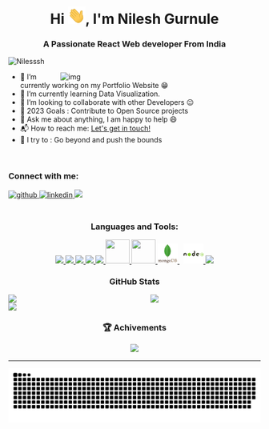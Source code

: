 
<h1 align="center">Hi <img src="https://raw.githubusercontent.com/ABSphreak/ABSphreak/master/gifs/Hi.gif" width="35" >, I'm Nilesh Gurnule</h1>
<h3 align="center">A Passionate React Web developer From India</h3>

<p align="left"> <img src="https://komarev.com/ghpvc/?username=nilesssh&label=Profile%20views&color=0e75b6&style=flat" alt="Nilesssh" /> </p>
<img src="https://cdn.dribbble.com/users/1292677/screenshots/6139167/media/fcf7fd0c619bb87706533079240915f3.gif" alt="img" align="right" width="400"/>
                  

- 🔭 I’m currently working on my Portfolio Website :grin:
- 🌱 I’m currently learning Data Visualization.
- 👯 I’m looking to collaborate with other Developers :wink:
- 🥅 2023 Goals : Contribute to Open Source projects
- 💬 Ask me about anything, I am happy to help :smile:
- 📬 How to reach me: <a href="https://www.linkedin.com/in/nileshgurnule/" target="blank">Let's get in touch!</a>
- 🧗 I try to : Go beyond and push the bounds
<br>


<h3 align="left">Connect with me:</h3> 
<div >
<a href="https://github.com/Nilesssh" target="_blank">
<img src=https://img.shields.io/badge/github-%2324292e.svg?&style=for-the-badge&logo=github&logoColor=white alt=github style="margin-bottom: 5px;" />
</a>
<a href="https://linkedin.com/in/nileshgurnule/" target="_blank">
<img src=https://img.shields.io/badge/linkedin-%231E77B5.svg?&style=for-the-badge&logo=linkedin&logoColor=white alt=linkedin style="margin-bottom: 5px;" />
</a>
   <img src="https://img.shields.io/badge/RESUME-8A2BE2" target='_blank'/>
</a>

</div>

<br>

<h3 align="center" >Languages and Tools:</h3>
<p align="center"> 
    <a href="https://developer.mozilla.org/en-US/docs/Web/JavaScript" target="_blank"> <img src="https://img.icons8.com/color/48/000000/javascript.png"/> </a> 
    <a href="https://www.w3.org/html/" target="_blank"> <img src="https://img.icons8.com/color/48/000000/html-5.png"/> </a> 
    <a href="https://www.w3schools.com/css/" target="_blank"> <img src="https://img.icons8.com/color/48/000000/css3.png"/> </a> 
    <a href="https://reactjs.org/" target="_blank"> <img src="https://img.icons8.com/color/48/000000/react-native.png"/> </a>
<!--   <a href="https://www.typescriptlang.org" target="_blank"> <img src="https://img.icons8.com/ios-filled/512/typescript.png"  width="48" height="48"/> </a> -->
   <a href="https://redux.js.org" target="_blank"> <img src="https://img.icons8.com/color/48/000000/redux.png"/> </a> 
   <a href="https://nextjs.org/" target="_blank"> <img src="https://camo.githubusercontent.com/f21f1fa29dfe5e1d0772b0efe2f43eca2f6dc14f2fede8d9cbef4a3a8210c91d/68747470733a2f2f6173736574732e76657263656c2e636f6d2f696d6167652f75706c6f61642f76313636323133303535392f6e6578746a732f49636f6e5f6c696768745f6261636b67726f756e642e706e67" width="48" height="48"/> </a> 
      <a href="https://chakra-ui.com" target="_blank"> <img src="https://img.icons8.com/color/512/chakra-ui.png" width="48" height="48"/> </a> 
<!--      <a href="https://mui.com/material-ui" target="_blank"> <img src="https://img.icons8.com/color/512/material-ui.png" width="48" height="48"/> </a>  -->
  <a href="https://www.mongodb.com/" target="_blank" rel="noreferrer"> <img src="https://raw.githubusercontent.com/devicons/devicon/master/icons/mongodb/mongodb-original-wordmark.svg" alt="mongodb" width="40" height="40"/> </a> &nbsp;
  <a href="https://nodejs.org" target="_blank" rel="noreferrer"> <img src="https://raw.githubusercontent.com/devicons/devicon/master/icons/nodejs/nodejs-original-wordmark.svg" alt="nodejs" width="40" height="40"/> </a>
    <a href="https://git-scm.com/" target="_blank"> <img src="https://img.icons8.com/color/48/000000/git.png"/> </a> 



<h3 align="center">GitHub Stats</h3>

<div align="center" style="display: flex;  gap:50px">

<img src="https://github-readme-stats.vercel.app/api?username=akshaykadu24&theme=react&border_radius=4.6&show_icons=true&count_private=true&hide_border=true&show_icons=true" style="width: 47%" />


<img src="https://github-readme-stats.vercel.app/api/top-langs/?username=akshaykadu24&theme=react&border_radius=4.6&hide_border=true&layout=compact&show_icons=true" style="width: 44%" />

</div>
<div align="center" style="display: flex; ">
 
<img src="https://streak-stats.demolab.com?user=akshaykadu24&_border=true&theme=dark&hide_border=true&theme=react" style="width: 47%" />

</div> 

 
<h3 align="center">🏆 Achivements</h3>
<div align="center" >

![](https://github-profile-trophy.vercel.app/?username=akshaykadu24&column=-1&theme=chalk&rank=-?&margin-w=25)
</div>
<hr>
<div align="center" >
<img src="https://github.com/1999AZZAR/1999AZZAR/blob/main/resources/img/grid-snake.svg" />
</div>


